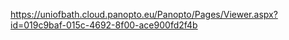 https://uniofbath.cloud.panopto.eu/Panopto/Pages/Viewer.aspx?id=019c9baf-015c-4692-8f00-ace900fd2f4b